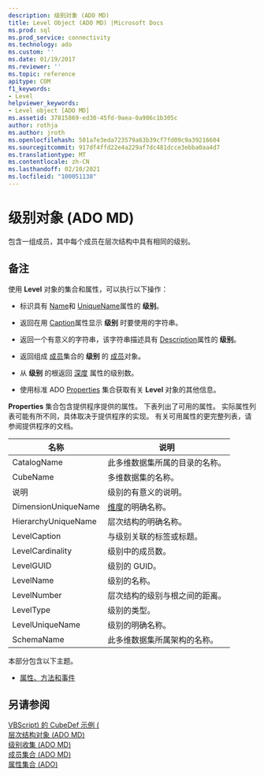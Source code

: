 ```yaml
---
description: 级别对象 (ADO MD)
title: Level Object (ADO MD) |Microsoft Docs
ms.prod: sql
ms.prod_service: connectivity
ms.technology: ado
ms.custom: ''
ms.date: 01/19/2017
ms.reviewer: ''
ms.topic: reference
apitype: COM
f1_keywords:
- Level
helpviewer_keywords:
- Level object [ADO MD]
ms.assetid: 37815869-ed30-45fd-9aea-0a986c1b305c
author: rothja
ms.author: jroth
ms.openlocfilehash: 501a7e3eda723579a63b39cf7fd09c9a39216604
ms.sourcegitcommit: 917df4ffd22e4a229af7dc481dcce3ebba0aa4d7
ms.translationtype: MT
ms.contentlocale: zh-CN
ms.lasthandoff: 02/10/2021
ms.locfileid: "100051138"
---
```

# <a name="level-object-ado-md"></a>级别对象 (ADO MD)
包含一组成员，其中每个成员在层次结构中具有相同的级别。  
  
## <a name="remarks"></a>备注  
 使用 **Level** 对象的集合和属性，可以执行以下操作：  
  
-   标识具有 [Name](./name-property-ado-md.md)和 [UniqueName](./uniquename-property-ado-md.md)属性的 **级别**。  
  
-   返回在用 [Caption](./caption-property-ado-md.md)属性显示 **级别** 时要使用的字符串。  
  
-   返回一个有意义的字符串，该字符串描述具有 [Description](./description-property-ado-md.md)属性的 **级别**。  
  
-   返回组成 [成员](./members-collection-ado-md.md)集合的 **级别** 的 [成员](./member-object-ado-md.md)对象。  
  
-   从 **级别** 的根返回 [深度](./depth-property-ado-md.md) 属性的级别数。  
  
-   使用标准 ADO [Properties](../ado-api/properties-collection-ado.md) 集合获取有关 **Level** 对象的其他信息。  
  
 **Properties** 集合包含提供程序提供的属性。 下表列出了可用的属性。 实际属性列表可能有所不同，具体取决于提供程序的实现。 有关可用属性的更完整列表，请参阅提供程序的文档。  
  
|名称|说明|  
|----------|-----------------|  
|CatalogName|此多维数据集所属的目录的名称。|  
|CubeName|多维数据集的名称。|  
|说明|级别的有意义的说明。|  
|DimensionUniqueName|[维度](./dimension-object-ado-md.md)的明确名称。|  
|HierarchyUniqueName|层次结构的明确名称。|  
|LevelCaption|与级别关联的标签或标题。|  
|LevelCardinality|级别中的成员数。|  
|LevelGUID|级别的 GUID。|  
|LevelName|级别的名称。|  
|LevelNumber|层次结构的级别与根之间的距离。|  
|LevelType|级别的类型。|  
|LevelUniqueName|级别的明确名称。|  
|SchemaName|此多维数据集所属架构的名称。|  
  
 本部分包含以下主题。  
  
-   [属性、方法和事件](./level-object-properties-methods-and-events.md)  
  
## <a name="see-also"></a>另请参阅  
 [VBScript) 的 CubeDef 示例 (](./cubedef-example-vbscript.md)   
 [层次结构对象 (ADO MD) ](./hierarchy-object-ado-md.md)   
 [级别收集 (ADO MD) ](./levels-collection-ado-md.md)   
 [成员集合 (ADO MD) ](./members-collection-ado-md.md)   
 [属性集合 (ADO)](../ado-api/properties-collection-ado.md)